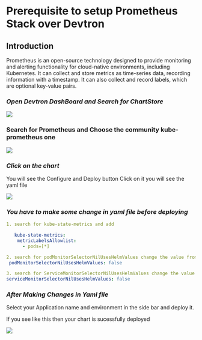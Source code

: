 # Prerequisite to setup Prometheus Stack over Devtron

## Introduction

Prometheus is an open-source technology designed to provide monitoring and alerting functionality for cloud-native environments, including Kubernetes. It can collect and store metrics as time-series data, recording information with a timestamp. It can also collect and record labels, which are optional key-value pairs.

### ***Open Devtron DashBoard and Search for ChartStore*** 
![](https://devtron-public-asset.s3.us-east-2.amazonaws.com/images/use-cases/prometheus-stack/chart.png)

### Search for Prometheus and Choose the community kube-prometheus one
![](https://devtron-public-asset.s3.us-east-2.amazonaws.com/images/use-cases/prometheus-stack/prome.png)

### ***Click on the chart*** 

You will see the Configure and Deploy button Click on it you will see the yaml file

![](https://devtron-public-asset.s3.us-east-2.amazonaws.com/images/use-cases/prometheus-stack/button.png)


### ***You have to make some change in yaml file before deploying***
```yaml
1. search for kube-state-metrics and add

   kube-state-metrics:
    metricLabelsAllowlist:
      - pods=[*]

2. search for podMonitorSelectorNilUsesHelmValues change the value from true to false 
 podMonitorSelectorNilUsesHelmValues: false

3. search for ServiceMonitorSelectorNilUsesHelmValues change the value from true to false
serviceMonitorSelectorNilUsesHelmValues: false

```

### ***After Making Changes in Yaml file***

Select your Application name and environment in the side bar and deploy it. 

If you see like this then your chart is sucessfully deployed

![](https://devtron-public-asset.s3.us-east-2.amazonaws.com/images/use-cases/prometheus-stack/prometheus-demo.png)